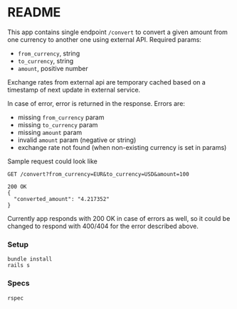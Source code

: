 # README

This app contains single endpoint `/convert` to convert a given amount from one currency to another one using external API.
Required params:
- `from_currency`, string
- `to_currency`, string
- `amount`, positive number

Exchange rates from external api are temporary cached based on a timestamp of next update in external service.

In case of error, error is returned in the response. Errors are:
- missing `from_currency` param
- missing `to_currency` param
- missing `amount` param
- invalid `amount` param (negative or string)
- exchange rate not found (when non-existing currency is set in params)

Sample request could look like
```
GET /convert?from_currency=EUR&to_currency=USD&amount=100

200 OK
{
  "converted_amount": "4.217352"
}
```

Currently app responds with 200 OK in case of errors as well, so it could be changed to respond with 400/404 for the error described above.

### Setup
```
bundle install
rails s
```

### Specs
```
rspec
```
